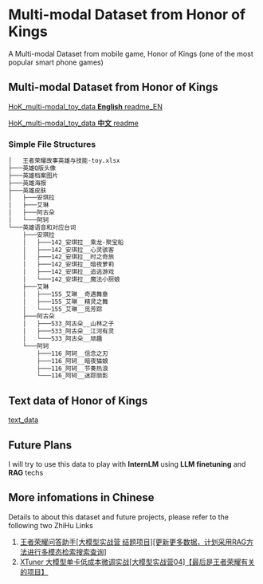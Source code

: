 # Multi-modal Dataset from Honor of Kings

A Multi-modal Dataset from mobile game, Honor of Kings (one of the most popular smart phone games) 



## Multi-modal Dataset from Honor of Kings

[HoK_multi-modal_toy_data **English** readme_EN](./HoK_multi-modal_toy_data/readme_EN.md)

[HoK_multi-modal_toy_data **中文** readme](./HoK_multi-modal_toy_data/readme.md)


### Simple File Structures

```bash
│   王者荣耀故事英雄与技能-toy.xlsx
├───英雄Q版头像
├───英雄档案图片
├───英雄海报
├───英雄皮肤
│   ├───安琪拉
│   ├───艾琳
│   ├───阿古朵
│   └───阿轲
└───英雄语音和对应台词
    ├───安琪拉
    │   ├───142_安琪拉__乘龙·聚宝船
    │   ├───142_安琪拉__心灵骇客   
    │   ├───142_安琪拉__时之奇旅
    │   ├───142_安琪拉__暗夜萝莉
    │   ├───142_安琪拉__追逃游戏
    │   └───142_安琪拉__魔法小厨娘
    ├───艾琳
    │   ├───155_艾琳__奇遇舞章
    │   ├───155_艾琳__精灵之舞
    │   └───155_艾琳__觅芳踪
    ├───阿古朵
    │   ├───533_阿古朵__山林之子
    │   ├───533_阿古朵__江河有灵
    │   └───533_阿古朵__顽趣
    └───阿轲
        ├───116_阿轲__信念之刃
        ├───116_阿轲__暗夜猫娘
        ├───116_阿轲__节奏热浪
        └───116_阿轲__迷踪丽影

```

## Text data of Honor of Kings
[text_data](https://github.com/chg0901/Honor_of_Kings_Multi-modal_Dataset/tree/main/text_data)

## Future Plans

I will try to use this data to play with **InternLM** using **LLM finetuning** and **RAG** techs 

## More infomations in Chinese

Details to about this dataset and future projects, please refer to the following two ZhiHu Links

1. [王者荣耀问答助手[大模型实战营 结题项目][更新更多数据，计划采用RAG方法进行多模态检索搜索查询]](https://zhuanlan.zhihu.com/p/683656455)
2. [XTuner 大模型单卡低成本微调实战[大模型实战营04]【最后是王者荣耀有关的项目】](https://zhuanlan.zhihu.com/p/682241646)
